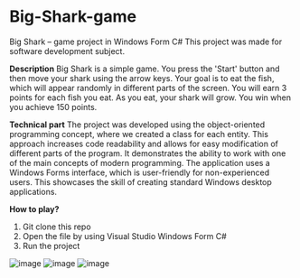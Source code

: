 # Big-Shark-game

Big Shark – game project in Windows Form C#	
This project was made for software development subject.

**Description**
Big Shark is a simple game. You press the 'Start' button and then move your shark using the arrow keys. Your goal is to eat the fish, which will appear randomly in different parts of the screen. You will earn 3 points for each fish you eat. As you eat, your shark will grow. You win when you achieve 150 points.

**Technical part**
The project was developed using the object-oriented programming concept, where we created a class for each entity. This approach increases code readability and allows for easy modification of different parts of the program. 
It demonstrates the ability to work with one of the main concepts of modern programming. 
The application uses a Windows Forms interface, which is user-friendly for non-experienced users. This showcases the skill of creating standard Windows desktop applications.

**How to play?**
1.	Git clone this repo
2.	Open the file by using Visual Studio Windows Form C#
3.	Run the project 

![image](https://github.com/user-attachments/assets/87965abe-d85a-46a1-b93d-7a8cfe9264f9)
![image](https://github.com/user-attachments/assets/66489b07-3d2a-448c-9a73-6e15d3c858b0)
![image](https://github.com/user-attachments/assets/1cf697de-d63d-4751-b21b-90c520389fce)



